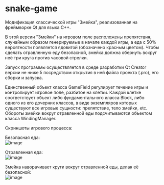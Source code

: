 # snake-game
Модификация классической игры "Змейка", реализованная на фреймворке Qt для языка C++.

В этой версии "Змейки" на игровом поле расположены препятствия, случайным образом генерируемые в начале каждой игры, а еда с 50% вероятности появляется ядовитой (обозначено красным цветом). Чтобы сделать отравленную еду безопасной, змейка должна обернуть вокруг неё три круга против часовой стрелки.

Запуск программы осуществляется в среде разработки Qt Creator версии не ниже 5 посредством открытия в ней файла проекта (.pro), его сборки и запуска.

Единственный объект класса GameField регулирует течение игры и контролирует игровое поле, разбитое на клетки. Каждой клетке соответствует объект либо фундаментального класса Block, либо одного из его дочерних классов, в виде экземпляров которых существуют все игровые сущности: препятствие, тело змейки, etc. Обороты змейки вокруг отравленной еды подсчитываются объектом класса WindingManager.

Скриншоты игрового процесса:

Безопасная еда:  
![image](https://user-images.githubusercontent.com/42893256/154997573-d5ea0fd8-a9ef-483e-a308-e0e817f5f1ab.png)

Отравленная еда:  
![image](https://user-images.githubusercontent.com/42893256/154997382-f7d13d7d-725c-44f6-86de-3d1293060cce.png)

Змейка наворачивает круги вокруг отравленной еды, делая её безопасной:  
![image](https://user-images.githubusercontent.com/42893256/154997263-3fe253c9-ca76-465c-8c83-3d26aa44a3cd.png)
